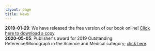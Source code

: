 ```yaml
---
layout: page
title: News
---
```

**2019-01-29**: We have released the free version of our book online! [Click here to download a copy](download).  
**2020-05-05**: Publisher's award for 2019 Outstanding Reference/Monograph in the Science and Medical category; [click here](https://niasra.uow.edu.au/news/index.html#spbookaward).  
